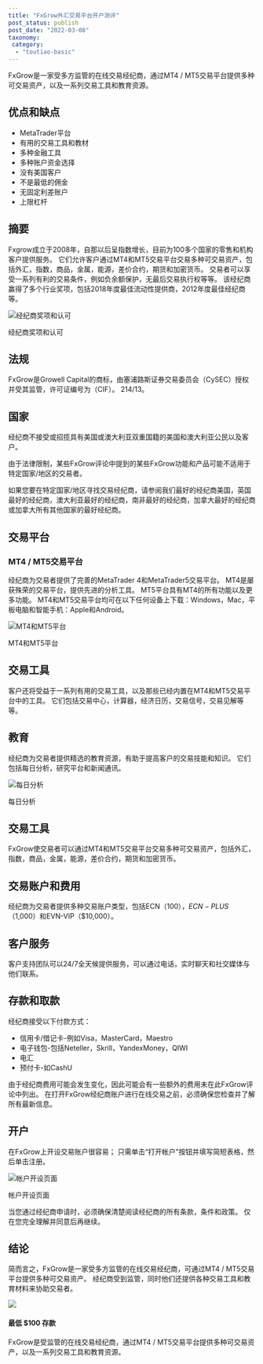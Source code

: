 ```yaml
---
title: "FxGrow外汇交易平台开户测评"
post_status: publish
post_date: "2022-03-08"
taxonomy:
 category: 
  - "toutiao-basic"
---
```


FxGrow是一家受多方监管的在线交易经纪商，通过MT4 / MT5交易平台提供多种可交易资产，以及一系列交易工具和教育资源。

## 优点和缺点
- MetaTrader平台
- 有用的交易工具和教材
- 多种金融工具
- 多种账户资金选择
- 没有美国客户
- 不是最低的佣金
- 无固定利差账户
- 上限杠杆


## 摘要

Fxgrow成立于2008年，自那以后呈指数增长，目前为100多个国家的零售和机构客户提供服务。 它们允许客户通过MT4和MT5交易平台交易多种可交易资产，包括外汇，指数，商品，金属，能源，差价合约，期货和加密货币。 交易者可以享受一系列有利的交易条件，例如负余额保护，无最后交易执行权等等。 该经纪商赢得了多个行业奖项，包括2018年度最佳流动性提供商，2012年度最佳经纪商等。

![经纪商奖项和认可](https://cdn.fendou.la/funstoutiao/2020/11/FxGrow-Review-Broker-Awards-Recognitions-1024x257.jpg "经纪商奖项和认可")

经纪商奖项和认可

## 法规

FxGrow是Growell Capital的商标，由塞浦路斯证券交易委员会（CySEC）授权并受其监管，许可证编号为（CIF）。 214/13。

## 国家

经纪商不接受或招揽具有美国或澳大利亚双重国籍的美国和澳大利亚公民以及客户。

由于法律限制，某些FxGrow评论中提到的某些FxGrow功能和产品可能不适用于特定国家/地区的交易者。

如果您要在特定国家/地区寻找交易经纪商，请参阅我们最好的经纪商美国，英国最好的经纪商，澳大利亚最好的经纪商，南非最好的经纪商，加拿大最好的经纪商或加拿大所有其他国家的最好经纪商。

## 交易平台

### MT4 / MT5交易平台

经纪商为交易者提供了完善的MetaTrader 4和MetaTrader5交易平台。 MT4是屡获殊荣的交易平台，提供先进的分析工具。 MT5平台具有MT4的所有功能以及更多功能。 MT4和MT5交易平台均可在以下任何设备上下载：Windows，Mac，平板电脑和智能手机：Apple和Android。

![MT4和MT5平台](https://cdn.fendou.la/funstoutiao/2020/11/FxGrow-Review-MT4-MT5-Platform.jpg "MT4和MT5平台")

MT4和MT5平台

## 交易工具

客户还将受益于一系列有用的交易工具，以及那些已经内置在MT4和MT5交易平台中的工具。 它们包括交易中心，计算器，经济日历，交易信号，交易见解等等。

## 教育

经纪商为交易者提供精选的教育资源，有助于提高客户的交易技能和知识。 它们包括每日分析，研究平台和新闻通讯。

![每日分析](https://cdn.fendou.la/funstoutiao/2020/11/FxGrow-Review-Daily-Analysis.jpg "每日分析")

每日分析

## 交易工具

FxGrow使交易者可以通过MT4和MT5交易平台交易多种可交易资产，包括外汇，指数，商品，金属，能源，差价合约，期货和加密货币。

## 交易账户和费用

经纪商为交易者提供多种交易账户类型，包括ECN（$100），ECN-PLUS（$1,000）和EVN-VIP（$10,000）。

## 客户服务

客户支持团队可以24/7全天候提供服务，可以通过电话，实时聊天和社交媒体与他们联系。

## 存款和取款

经纪商接受以下付款方式：
- 信用卡/借记卡-例如Visa，MasterCard，Maestro
- 电子钱包-包括Neteller，Skrill，YandexMoney，QIWI
- 电汇
- 预付卡-如CashU

由于经纪商费用可能会发生变化，因此可能会有一些额外的费用未在此FxGrow评论中列出。 在打开FxGrow经纪商账户进行在线交易之前，必须确保您检查并了解所有最新信息。

## 开户

在FxGrow上开设交易账户很容易； 只需单击“打开帐户”按钮并填写简短表格，然后单击注册。

![帐户开设页面](https://cdn.fendou.la/funstoutiao/2020/11/FxGrow-Review-Account-Opening-Page-640x1024.jpg "帐户开设页面")

帐户开设页面

当您通过经纪商申请时，必须确保清楚阅读经纪商的所有条款，条件和政策。 仅在您完全理解并同意后再继续。

## 结论

简而言之，FxGrow是一家受多方监管的在线交易经纪商，可通过MT4 / MT5交易平台提供多种可交易资产。 经纪商受到监管，同时他们还提供各种交易工具和教育材料来协助交易者。

![](https://cdn.fendou.la/funstoutiao/2020/11/FxGrow-Logo.png)

#### 最低 $100 存款

FxGrow是受监管的在线交易经纪商，通过MT4 / MT5交易平台提供多种可交易资产，以及一系列交易工具和教育资源。
